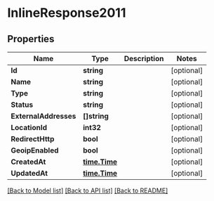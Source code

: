 # InlineResponse2011

## Properties

Name | Type | Description | Notes
------------ | ------------- | ------------- | -------------
**Id** | **string** |  | [optional] 
**Name** | **string** |  | [optional] 
**Type** | **string** |  | [optional] 
**Status** | **string** |  | [optional] 
**ExternalAddresses** | **[]string** |  | [optional] 
**LocationId** | **int32** |  | [optional] 
**RedirectHttp** | **bool** |  | [optional] 
**GeoipEnabled** | **bool** |  | [optional] 
**CreatedAt** | [**time.Time**](time.Time.md) |  | [optional] 
**UpdatedAt** | [**time.Time**](time.Time.md) |  | [optional] 

[[Back to Model list]](../README.md#documentation-for-models) [[Back to API list]](../README.md#documentation-for-api-endpoints) [[Back to README]](../README.md)


